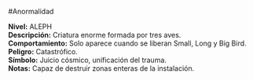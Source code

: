 #Anormalidad 

**Nivel:** ALEPH  
**Descripción:** Criatura enorme formada por tres aves.  
**Comportamiento:** Solo aparece cuando se liberan Small, Long y Big Bird.  
**Peligro:** Catastrófico.  
**Símbolo:** Juicio cósmico, unificación del trauma.  
**Notas:** Capaz de destruir zonas enteras de la instalación.
